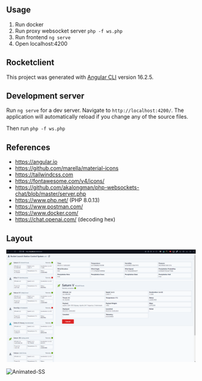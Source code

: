## Usage

1. Run docker
2. Run proxy websocket server `php -f ws.php`
3. Run frontend `ng serve`
4. Open localhost:4200

## Rocketclient

This project was generated with [Angular CLI](https://github.com/angular/angular-cli) version 16.2.5.

## Development server

Run `ng serve` for a dev server. Navigate to `http://localhost:4200/`. The application will automatically reload if you change any of the source files.

Then run `php -f ws.php`

## References

- https://angular.io
- https://github.com/marella/material-icons
- https://tailwindcss.com
- https://fontawesome.com/v4/icons/
- https://github.com/akalongman/php-websockets-chat/blob/master/server.php
- https://www.php.net/ (PHP 8.0.13)
- https://www.postman.com/
- https://www.docker.com/
- https://chat.openai.com/ (decoding hex)


## Layout

![Screenshot](ss.png)

![Animated-SS](ss-animated.gif)